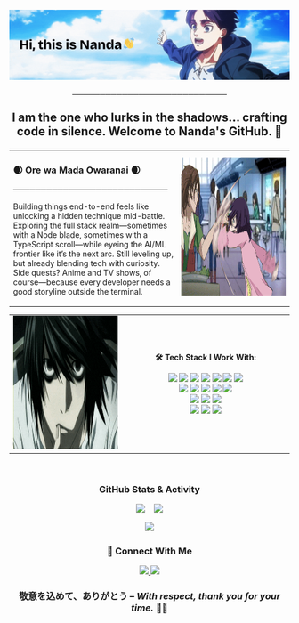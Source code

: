<p align="center">
  <img src="./assets/head-intro.gif" width="740"/>
</p>
<p align="center">────────────────────────────</p>
<p align="center" style="font-size: 1.5em; font-weight: bold;">
  I am the one who lurks in the shadows... crafting code in silence. Welcome to Nanda's GitHub. 🥷
</p>
<!-- First Row: Paragraph left, GIF right -->
<table width= "100%">
  <tr>
    <!-- Left Side: Text -->
    <td width="60%" valign="top" ">
      <h3>🌒 Ore wa Mada Owaranai 🌒</h3>
      <p align="left">────────────────────────────</p>
      <p>Building things end-to-end feels like unlocking a hidden technique mid-battle. Exploring the full stack realm—sometimes with a Node blade, sometimes with a TypeScript scroll—while eyeing the AI/ML frontier like it’s the next arc. Still leveling up, but already blending tech with curiosity. Side quests? Anime and TV shows, of course—because every developer needs a good storyline outside the terminal.
      </p>
    </td>
    <!-- Right Side: GIF -->
    <td width="40%" align="center">
      <img src="./assets/he-pushed.gif" height="250"/>
    </td>
  </tr>
</table>
<!-- Second Row: GIF left, Tech Stack right -->
<table>
  <tr>
    <!-- Left Side: GIF -->
    <td width="40%" align="center" valign="middle">
      <img src="./assets/dnote-l.gif" height="240" />
    </td>
    <!-- Right Side: Heading + Badges -->
    <td width="60%" align="center" valign="middle">
      <p><strong>🛠️ Tech Stack I Work With:</strong></p>
      <!-- Badges -->
      <p>
        <!-- Web Frontend -->
        <img src="https://img.shields.io/badge/Next.js-000000?style=for-the-badge&logo=nextdotjs&logoColor=white" />
        <img src="https://img.shields.io/badge/TypeScript-3178C6?style=for-the-badge&logo=typescript&logoColor=white" />
        <img src="https://img.shields.io/badge/React-20232A?style=for-the-badge&logo=react&logoColor=61DAFB" />
        <img src="https://img.shields.io/badge/JavaScript-F7DF1E?style=for-the-badge&logo=javascript&logoColor=black" />
        <img src="https://img.shields.io/badge/TailwindCSS-06B6D4?style=for-the-badge&logo=tailwindcss&logoColor=white" />
        <img src="https://img.shields.io/badge/HTML5-E34F26?style=for-the-badge&logo=html5&logoColor=white" />
        <img src="https://img.shields.io/badge/CSS3-1572B6?style=for-the-badge&logo=css3&logoColor=white" /><br/>
        <!-- Backend & DB -->
        <img src="https://img.shields.io/badge/PostgreSQL-4169E1?style=for-the-badge&logo=postgresql&logoColor=white" />
        <img src="https://img.shields.io/badge/MySQL-4479A1?style=for-the-badge&logo=mysql&logoColor=white" />
        <img src="https://img.shields.io/badge/Prisma-2D3748?style=for-the-badge&logo=prisma&logoColor=white" />
        <img src="https://img.shields.io/badge/Node.js-339933?style=for-the-badge&logo=nodedotjs&logoColor=white" />
        <img src="https://img.shields.io/badge/Express.js-000000?style=for-the-badge&logo=express&logoColor=white" /><br/>
        <!-- Languages -->
        <img src="https://img.shields.io/badge/C++-00599C?style=for-the-badge&logo=c%2B%2B&logoColor=white" />
        <img src="https://img.shields.io/badge/Java-ED8B00?style=for-the-badge&logo=openjdk&logoColor=white" />
        <img src="https://img.shields.io/badge/Python-3776AB?style=for-the-badge&logo=python&logoColor=white" /><br/>
        <!-- Tools -->
        <img src="https://img.shields.io/badge/Redux-593D88?style=for-the-badge&logo=redux&logoColor=white" />
        <img src="https://img.shields.io/badge/VS%20Code-007ACC?style=for-the-badge&logo=visualstudiocode&logoColor=white" />
        <img src="https://img.shields.io/badge/Git-F05032?style=for-the-badge&logo=git&logoColor=white" />
      </p>
    </td>
  </tr>
</table>


</br>
<h3 align="center"> GitHub Stats & Activity</h3>

<!-- Stats and Streak Side-by-Side -->
<p align="center">
  <img src="https://github-readme-stats.vercel.app/api?username=Nandavarma&show_icons=true&theme=radical&hide_border=true" height="170"/>
  &nbsp;&nbsp;
  <a href="https://git.io/streak-stats">
    <img src="https://streak-stats.demolab.com?user=Nandavarma&theme=radical" height="170"/>
  </a>
</p>


<!-- Contribution Graph Below -->
<p align="center">
  <img src="https://github-readme-activity-graph.vercel.app/graph?username=Nandavarma&theme=rogue&hide_border=true" />
</p>
<h3 align="center">🤝 Connect With Me</h3>
<p align="center">
  <a href="mailto:nandavarma84@gmail.com">
    <img src="https://img.shields.io/badge/Email-D14836?style=for-the-badge&logo=gmail&logoColor=white" />
  </a>
  <a href="www.linkedin.com/in/nanda-varma-0a050a209" target="_blank">
    <img src="https://img.shields.io/badge/LinkedIn-0077B5?style=for-the-badge&logo=linkedin&logoColor=white" />
  </a>
</p>
<div align="center">
  
### 敬意を込めて、ありがとう – *With respect, thank you for your time.* 🙇‍♂️
</div>





